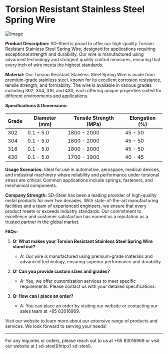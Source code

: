# Torsion Resistant Stainless Steel Spring Wire

![Image](https://github.com/user-attachments/assets/2567258e-e124-4816-932d-1809bd27ef0b)

**Product Description:**
SD-Steel is proud to offer our high-quality Torsion Resistant Stainless Steel Spring Wire, designed for applications requiring exceptional strength and durability. Our wire is manufactured using advanced technology and stringent quality control measures, ensuring that every inch of wire meets the highest standards.

**Material:**
Our Torsion Resistant Stainless Steel Spring Wire is made from premium-grade stainless steel, known for its excellent corrosion resistance, tensile strength, and formability. The wire is available in various grades including 302, 304, 316, and 430, each offering unique properties suited for different environments and applications.

**Specifications & Dimensions:**

| Grade | Diameter (mm) | Tensile Strength (MPa) | Elongation (%) |
|-------|---------------|------------------------|----------------|
| 302   | 0.1 - 5.0     | 1800 - 2000            | 45 - 50        |
| 304   | 0.1 - 5.0     | 1800 - 2000            | 45 - 50        |
| 316   | 0.1 - 5.0     | 1800 - 2000            | 45 - 50        |
| 430   | 0.1 - 5.0     | 1700 - 1900            | 40 - 45        |

**Usage Scenarios:**
Ideal for use in automotive, aerospace, medical devices, and industrial machinery where reliability and performance under torsional stress are critical. Common applications include springs, fasteners, and mechanical components.

**Company Strength:**
SD-Steel has been a leading provider of high-quality metal products for over two decades. With state-of-the-art manufacturing facilities and a team of experienced engineers, we ensure that every product meets or exceeds industry standards. Our commitment to excellence and customer satisfaction has earned us a reputation as a trusted partner in the global market.

**FAQs:**
1. **Q: What makes your Torsion Resistant Stainless Steel Spring Wire stand out?**
   - A: Our wire is manufactured using premium-grade materials and advanced technology, ensuring superior performance and durability.
   
2. **Q: Can you provide custom sizes and grades?**
   - A: Yes, we offer customization services to meet specific requirements. Please contact us with your detailed specifications.

3. **Q: How can I place an order?**
   - A: You can place an order by visiting our website or contacting our sales team at +65 83016969.

Visit our website to learn more about our extensive range of products and services. We look forward to serving your needs!

---

For any inquiries or orders, please reach out to us at +65 83016969 or visit our website at [ sd-steel](http:// sd-steel).